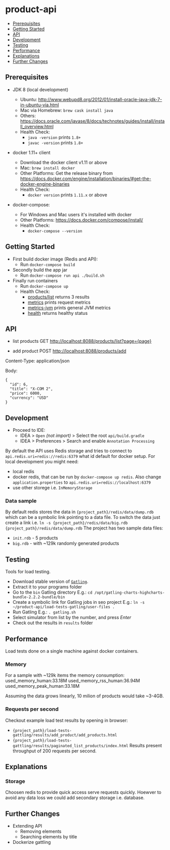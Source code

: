 # product-api

- [Prerequisites](#prerequisites)
- [Getting Started](#getting-started)
- [API](#api)
- [Development](#development)
- [Testing](#testing)
- [Performance](#performance)
- [Explanations](#explanations)
- [Further Changes](#further-changes)

## Prerequisites

* JDK 8 (local development)
  * Ubuntu: http://www.webupd8.org/2012/01/install-oracle-java-jdk-7-in-ubuntu-via.html
  * Mac via Homebrew: `brew cask install java`
  * Others: https://docs.oracle.com/javase/8/docs/technotes/guides/install/install_overview.html
  * Health Check:
    * `java -version` prints `1.8+`
    * `javac -version` prints `1.8+`

* docker 1.11+ client
  * Download the docker client v1.11 or above
  * Mac: `brew install docker`
  * Other Platforms: Get the release binary from https://docs.docker.com/engine/installation/binaries/#get-the-docker-engine-binaries
  * Health Check:
    * `docker version` prints `1.11.x` or above

* docker-compose:
  * For Windows and Mac users it's installed with docker 
  * Other Platforms: https://docs.docker.com/compose/install/
  * Health Check:
    * `docker-compose --version`

## Getting Started

* First build docker image (Redis and API):
  * Run `docker-compose build`
* Secondly build the app jar
  * Run `docker-compose run api ./build.sh`
* Finally run containers
  * Run `docker-compose up`
  * Health Check:
    * [products/list](http://localhost:8088/products/list) returns 3 results
    * [metrics](http://localhost:8088/metrics) prints request metrics
    * [metrics-jvm](http://localhost:8088/metrics/jvm) prints general JVM metrics
    * [health](http://localhost:8088/health) returns healthy status

## API

* list products
GET [http://localhost:8088/products/list?page={page}](http://localhost:8088/products/list?page=0)

* add product
POST [http://localhost:8088/products/add](http://localhost:8088/products/add)

Content-Type: application/json

Body:
```
{
  "id": 6,
  "title": "X-COM 2",
  "price": 6000, 
  "currency": "USD"
}
```


## Development

* Proceed to IDE:
  * IDEA > `Open` *(not import)* > Select the root `api/build.gradle`
  * IDEA > Preferences > Search and enable `Annotation Processing`
  
By default the API uses Redis storage and tries to connect to `api.redis.uri=redis://redis:6379` what id default for docker setup.
For local development you might need:
* local redis
* docker redis, that can be run by `docker-compose up redis`. Also change `application.properties` to `api.redis.uri=redis://localhost:6379`
* use other storege i.e. `InMemoryStorage`

### Data sample

By default redis stores the data in `{project_path}/redis/data/dump.rdb` which can be a symbolic link pointing to a data file.
To switch the data just create a link i.e. `ln -s {project_path}/redis/data/big.rdb {project_path}/redis/data/dump.rdb`
The project has two sample data files:
* `init.rdb` - 5 products
* `big.rdb` - with ~129k randomly generated products
 

## Testing

Tools for load testing.

* Download stable version of [`Gatling`](http://gatling.io/#/resources/download).
* Extract it to your programs folder
* Go to the `bin` Gatling directory
  E.g.: `cd /opt/gatling-charts-highcharts-bundle-2.2.2-bundle/bin`
* Create a symbolic link for Gatling jobs in seo project
  E.g.: `ln -s ~/product-api/load-tests-gatling/user-files .`
* Run Gatling
E.g.: `. gatling.sh`
* Select simulator from list by the number, and press _Enter_
* Check out the results in `results` folder

## Performance

Load tests done on a single machine against docker containers.

### Memory

For a sample with ~129k items the memory consumption:
used_memory_human:33.18M
used_memory_rss_human:36.94M
used_memory_peak_human:33.18M

Assuming the data grows linearly, 10 milion of products would take ~3-4GB.

### Requests per second

Checkout example load test results by opening in browser:
* `{project_path}/load-tests-gattling/results/add_product/add_products.html`
* `{project_path}/load-tests-gattling/results/paginated_list_products/index.html`
Results present throughput of 200 requests per second.

## Explanations

### Storage

Choosen redis to provide quick access serve requests quickly. Hoewver to avoid any data loss we could add secondary storage i.e. database.

## Further Changes

* Extending API
  * Removing elements
  * Searching elements by title
* Dockerize gattling